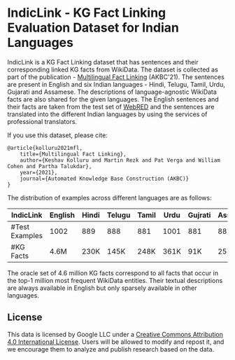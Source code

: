 # IndicLink - KG Fact Linking Evaluation Dataset for Indian Languages

IndicLink is a KG Fact Linking dataset that has sentences and their corresponding linked KG facts from WikiData. 
The dataset is collected as part of the publication - [Multilingual Fact Linking](https://openreview.net/pdf?id=jbnn1iNNsUj) (AKBC'21). 
The sentences are present in English and six Indian languages - Hindi, Telugu, Tamil, Urdu, Gujarati and Assamese.
The descriptions of language-agnostic WikiData facts are also shared for the given languages.
The English sentences and their facts are taken from the test set of [WebRED](https://github.com/google-research-datasets/WebRED) and the sentences are translated into the different Indian languages by using the services of professional translators.

If you use this dataset, please cite:
```
@article{kolluru2021mfl,
    title={Multilingual Fact Linking}, 
    author={Keshav Kolluru and Martin Rezk and Pat Verga and William Cohen and Partha Talukdar},
    year={2021},
    journal={Automated Knowledge Base Construction (AKBC)}
}
```

The distribution of examples across different languages are as follows:

| IndicLink | English | Hindi | Telugu | Tamil | Urdu | Gujrati | Assamese |
|-----------|---------|-------|--------|-------|------|---------|----------|
|#Test Examples | 1002 | 889 | 888 | 881 | 1001 | 881 | 887 | 6429 | 
|#KG Facts | 4.6M | 230K | 145K | 248K | 361K | 91K | 257 | 4.6M |

The oracle set of 4.6 million KG facts correspond to all facts that occur in the top-1 million most frequent WikiData entities.
Their textual descriptions are always available in English but only sparsely available in other languages.

## License

This data is licensed by Google LLC under a [Creative Commons Attribution 4.0
International License](http://creativecommons.org/licenses/by/4.0/).
Users will be allowed to modify and repost it, and we encourage them to analyze
and publish research based on the data.



